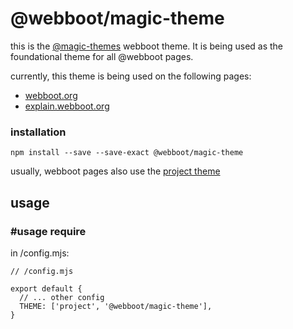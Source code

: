 <Hero state></Hero>

<div>

# @webboot/magic-theme

this is the [@magic-themes](https://github.com/magic-themes) webboot theme.
It is being used as the foundational theme for all @webboot pages.

currently, this theme is being used on the following pages:

* [webboot.org](https://webboot.org)
* [explain.webboot.org](https://explain.webboot.org)

### installation

`npm install --save --save-exact @webboot/magic-theme`

usually, webboot pages also use the [project theme](https://github.com/magic-themes/project)

## usage

### #usage require

in /config.mjs:

```
// /config.mjs

export default {
  // ... other config
  THEME: ['project', '@webboot/magic-theme'],
}
```

<ThemeVars state></ThemeVars>

</div>
